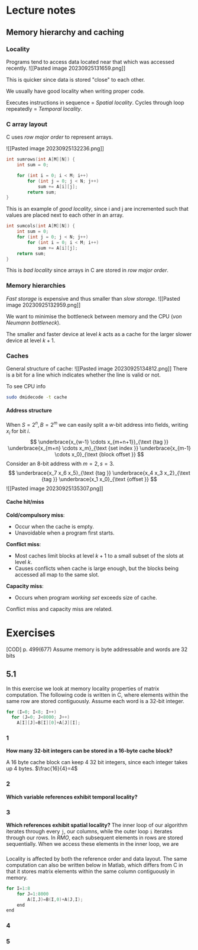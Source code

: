 # Lecture notes

## Memory hierarchy and caching

### Locality
Programs tend to access data located near that which was accessed recently.
![[Pasted image 20230925131659.png]]

This is quicker since data is stored "close" to each other.

We usually have good locality when writing proper code.

Executes instructions in sequence = *Spatial locality*.
Cycles through loop repeatedly = *Temporal locality*.

### C array layout
C uses *row major order* to represent arrays.

![[Pasted image 20230925132236.png]]

```C
int sumrows(int A[M][N]) {
	int sum = 0;

	for (int i = 0; i < M; i++)
		for (int j = 0; j < N; j++)
			sum += A[i][j];
		return sum;
}
```

This is an example of *good locality*, since i and j are incremented such that values are placed next to each other in an array.

```C
int sumcols(int A[M][N]) {
	int sum = 0;
	for (int j = 0; j < N; j++)
		for (int i = 0; i < M; i++)
			sum += A[i][j];
	return sum;
}
```

This is *bad locality* since arrays in C are stored in *row major order*.

### Memory hierarchies
*Fast storage* is expensive and thus smaller than *slow storage*.
![[Pasted image 20230925132959.png]]

We want to minimise the bottleneck between memory and the CPU (*von Neumann bottleneck*).

The smaller and faster device at level $k$ acts as a cache for the larger slower device at level $k + 1$.

### Caches
General structure of cache:
![[Pasted image 20230925134812.png]]
There is a bit for a line which indicates whether the line is valid or not.

To see CPU info
```bash
sudo dmidecode -t cache
```

#### Address structure
When $S=2^n, B=2^m$ we can easily split a $w$-bit address into fields, writing $x_i$ for bit $i$.
$$
\underbrace{x_{w-1} \cdots x_{m+n+1}}_{\text {tag }} \underbrace{x_{m+n} \cdots x_m}_{\text {set index }} \underbrace{x_{m-1} \cdots x_0}_{\text {block offset }}
$$
Consider an 8-bit address with $m=2, s=3$.
$$
\underbrace{x_7 x_6 x_5}_{\text {tag }} \underbrace{x_4 x_3 x_2}_{\text {tag }} \underbrace{x_1 x_0}_{\text {offset }}
$$
![[Pasted image 20230925135307.png]]


#### Cache hit/miss

**Cold/compulsory miss**:
- Occur when the cache is empty.
- Unavoidable when a program first starts.

**Conflict miss**:
- Most caches limit blocks at level $k + 1$ to a small subset of the slots at level $k$.
- Causes conflicts when cache is large enough, but the blocks being accessed all map to the same slot.

**Capacity miss**:
- Occurs when program *working set* exceeds size of cache.

Conflict miss and capacity miss are related.

# Exercises
[COD] p. 499(677) 
Assume memory is byte addressable and words are 32 bits
## 5.1
In this exercise we look at memory locality properties of matrix computation.  The following code is written in C, where elements within the same row are stored contiguously. Assume each word is a 32-bit integer.

```C
for (I=0; I<8; I++)
  for (J=0; J<8000; J++)
	A[I][J]=B[I][0]+A[J][I];
```

### 1
**How many 32-bit integers can be stored in a 16-byte cache block?**

A 16 byte cache block can keep 4 32 bit integers, since each integer takes up 4 bytes. $\frac{16}{4}=4$

### 2
**Which variable references exhibit temporal locality?**

### 3
**Which references exhibit spatial locality?**
	The inner loop of our algorithm iterates through every $\texttt{j}$, our columns, while the outer loop $\texttt{i}$ iterates through our rows. In *RMO*, each subsequent elements in rows are stored sequentially. When we access these elements in the inner loop, we are 


### 

Locality is affected by both the reference order and data layout. The same computation can also be written below in Matlab, which differs from C in that it stores matrix elements within the same column contiguously in memory.
```C
for I=1:8
	for J=1:8000
		A(I,J)=B(I,0)+A(J,I);
	end
end
```
### 4
### 5